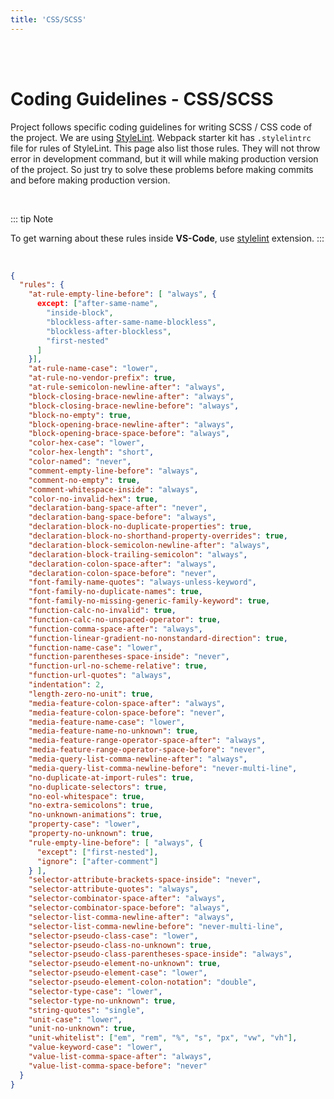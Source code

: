 ```yaml
---
title: 'CSS/SCSS'
---
```

<br><br>

# Coding Guidelines - CSS/SCSS

Project follows specific coding guidelines for writing SCSS / CSS code of the project. We are using [StyleLint](https://stylelint.io/). Webpack starter kit has `.stylelintrc` file for rules of StyleLint. This page also list those rules. They will not throw error in development command, but it will while making production version of the project. So just try to solve these problems before making commits and before making production version.

<br>

::: tip Note

To get warning about these rules inside **VS-Code**, use [stylelint](https://marketplace.visualstudio.com/items?itemName=Daosro.stylelint) extension.
:::

<br>


```json
{
  "rules": {
    "at-rule-empty-line-before": [ "always", {
      except: ["after-same-name",
        "inside-block",
        "blockless-after-same-name-blockless",
        "blockless-after-blockless",
        "first-nested"
      ]
    }],
    "at-rule-name-case": "lower",
    "at-rule-no-vendor-prefix": true,
    "at-rule-semicolon-newline-after": "always",
    "block-closing-brace-newline-after": "always",
    "block-closing-brace-newline-before": "always",
    "block-no-empty": true,
    "block-opening-brace-newline-after": "always",
    "block-opening-brace-space-before": "always",
    "color-hex-case": "lower",
    "color-hex-length": "short",
    "color-named": "never",
    "comment-empty-line-before": "always",
    "comment-no-empty": true,
    "comment-whitespace-inside": "always",
    "color-no-invalid-hex": true,
    "declaration-bang-space-after": "never",
    "declaration-bang-space-before": "always",
    "declaration-block-no-duplicate-properties": true,
    "declaration-block-no-shorthand-property-overrides": true,
    "declaration-block-semicolon-newline-after": "always",
    "declaration-block-trailing-semicolon": "always",
    "declaration-colon-space-after": "always",
    "declaration-colon-space-before": "never",
    "font-family-name-quotes": "always-unless-keyword",
    "font-family-no-duplicate-names": true,
    "font-family-no-missing-generic-family-keyword": true,
    "function-calc-no-invalid": true,
    "function-calc-no-unspaced-operator": true,
    "function-comma-space-after": "always",
    "function-linear-gradient-no-nonstandard-direction": true,
    "function-name-case": "lower",
    "function-parentheses-space-inside": "never",
    "function-url-no-scheme-relative": true,
    "function-url-quotes": "always",
    "indentation": 2,
    "length-zero-no-unit": true,
    "media-feature-colon-space-after": "always",
    "media-feature-colon-space-before": "never",
    "media-feature-name-case": "lower",
    "media-feature-name-no-unknown": true,
    "media-feature-range-operator-space-after": "always",
    "media-feature-range-operator-space-before": "never",
    "media-query-list-comma-newline-after": "always",
    "media-query-list-comma-newline-before": "never-multi-line",
    "no-duplicate-at-import-rules": true,
    "no-duplicate-selectors": true,
    "no-eol-whitespace": true,
    "no-extra-semicolons": true,
    "no-unknown-animations": true,
    "property-case": "lower",
    "property-no-unknown": true,
    "rule-empty-line-before": [ "always", {
      "except": ["first-nested"],
      "ignore": ["after-comment"]
    } ],
    "selector-attribute-brackets-space-inside": "never",
    "selector-attribute-quotes": "always",
    "selector-combinator-space-after": "always",
    "selector-combinator-space-before": "always",
    "selector-list-comma-newline-after": "always",
    "selector-list-comma-newline-before": "never-multi-line",
    "selector-pseudo-class-case": "lower",
    "selector-pseudo-class-no-unknown": true,
    "selector-pseudo-class-parentheses-space-inside": "always",
    "selector-pseudo-element-no-unknown": true,
    "selector-pseudo-element-case": "lower",
    "selector-pseudo-element-colon-notation": "double",
    "selector-type-case": "lower",
    "selector-type-no-unknown": true,
    "string-quotes": "single",
    "unit-case": "lower",
    "unit-no-unknown": true,
    "unit-whitelist": ["em", "rem", "%", "s", "px", "vw", "vh"],
    "value-keyword-case": "lower",
    "value-list-comma-space-after": "always",
    "value-list-comma-space-before": "never"
  }
}
```